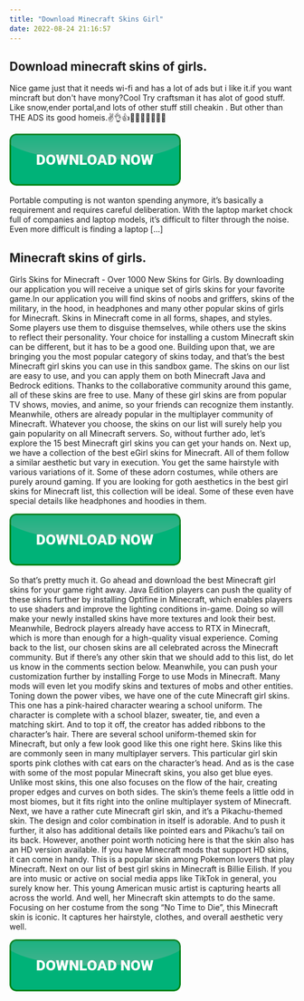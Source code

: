 ```yaml
---
title: "Download Minecraft Skins Girl"
date: 2022-08-24 21:16:57
---
```


## Download minecraft skins of girls.

Nice game just that it needs wi-fi and has a lot of ads but i like it.if you want mincraft but don't have mony?Cool Try craftsman it has alot of good stuff. Like snow,ender portal,and lots of other stuff still cheakin . But other than THE ADS its good homeis.✌👌👍🤘👏😀😃😄😊😋

[![button](https://github.com/minecraftbay/minecraftbay.github.io/blob/main/dlbutton.png?raw=true)](https://minecraftsync.com/download-minecraft-skin)


Portable computing is not wanton spending anymore, it’s basically a requirement and requires careful deliberation. With the laptop market chock full of companies and laptop models, it’s difficult to filter through the noise. Even more difficult is finding a laptop […]

## Minecraft skins of girls.

Girls Skins for Minecraft - Over 1000 New Skins for Girls. By downloading our application you will receive a unique set of girls skins for your favorite game.In our application you will find skins of noobs and griffers, skins of the military, in the hood, in headphones and many other popular skins of girls for Minecraft.
Skins in Minecraft come in all forms, shapes, and styles. Some players use them to disguise themselves, while others use the skins to reflect their personality. Your choice for installing a custom Minecraft skin can be different, but it has to be a good one. Building upon that, we are bringing you the most popular category of skins today, and that’s the best Minecraft girl skins you can use in this sandbox game. The skins on our list are easy to use, and you can apply them on both Minecraft Java and Bedrock editions. Thanks to the collaborative community around this game, all of these skins are free to use. Many of these girl skins are from popular TV shows, movies, and anime, so your friends can recognize them instantly. Meanwhile, others are already popular in the multiplayer community of Minecraft. Whatever you choose, the skins on our list will surely help you gain popularity on all Minecraft servers. So, without further ado, let’s explore the 15 best Minecraft girl skins you can get your hands on.
Next up, we have a collection of the best eGirl skins for Minecraft. All of them follow a similar aesthetic but vary in execution. You get the same hairstyle with various variations of it. Some of these adorn costumes, while others are purely around gaming. If you are looking for goth aesthetics in the best girl skins for Minecraft list, this collection will be ideal. Some of these even have special details like headphones and hoodies in them.

[![button](https://github.com/minecraftbay/minecraftbay.github.io/blob/main/dlbutton.png?raw=true)](https://minecraftsync.com/download-minecraft-skin)


So that’s pretty much it. Go ahead and download the best Minecraft girl skins for your game right away. Java Edition players can push the quality of these skins further by installing Optifine in Minecraft, which enables players to use shaders and improve the lighting conditions in-game. Doing so will make your newly installed skins have more textures and look their best. Meanwhile, Bedrock players already have access to RTX in Minecraft, which is more than enough for a high-quality visual experience. Coming back to the list, our chosen skins are all celebrated across the Minecraft community. But if there’s any other skin that we should add to this list, do let us know in the comments section below. Meanwhile, you can push your customization further by installing Forge to use Mods in Minecraft. Many mods will even let you modify skins and textures of mobs and other entities.
Toning down the power vibes, we have one of the cute Minecraft girl skins. This one has a pink-haired character wearing a school uniform. The character is complete with a school blazer, sweater, tie, and even a matching skirt. And to top it off, the creator has added ribbons to the character’s hair. There are several school uniform-themed skin for Minecraft, but only a few look good like this one right here.
Skins like this are commonly seen in many multiplayer servers. This particular girl skin sports pink clothes with cat ears on the character’s head. And as is the case with some of the most popular Minecraft skins, you also get blue eyes. Unlike most skins, this one also focuses on the flow of the hair, creating proper edges and curves on both sides. The skin’s theme feels a little odd in most biomes, but it fits right into the online multiplayer system of Minecraft.
Next, we have a rather cute Minecraft girl skin, and it’s a Pikachu-themed skin. The design and color combination in itself is adorable. And to push it further, it also has additional details like pointed ears and Pikachu’s tail on its back. However, another point worth noticing here is that the skin also has an HD version available. If you have Minecraft mods that support HD skins, it can come in handy. This is a popular skin among Pokemon lovers that play Minecraft.
Next on our list of best girl skins in Minecraft is Billie Eilish. If you are into music or active on social media apps like TikTok in general, you surely know her. This young American music artist is capturing hearts all across the world. And well, her Minecraft skin attempts to do the same. Focusing on her costume from the song “No Time to Die”, this Minecraft skin is iconic. It captures her hairstyle, clothes, and overall aesthetic very well.


[![button](https://github.com/minecraftbay/minecraftbay.github.io/blob/main/dlbutton.png?raw=true)](https://minecraftsync.com/download-minecraft-skin)